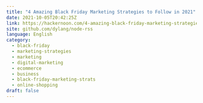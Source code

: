 ```yaml
---
title: "4 Amazing Black Friday Marketing Strategies to Follow in 2021"
date: 2021-10-05T20:42:25Z
link: https://hackernoon.com/4-amazing-black-friday-marketing-strategies-to-follow-in-2021?source=rss&utm_medium=RSS&utm_source=news.12bit.vn
site: github.com/dylang/node-rss
language: English
category:
  - black-friday
  - marketing-strategies
  - marketing
  - digital-marketing
  - ecommerce
  - business
  - black-friday-marketing-strats
  - online-shopping
draft: false
---
```

